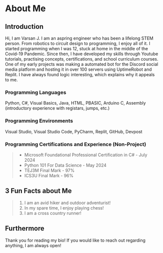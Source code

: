 # About Me

## Introduction
Hi, I am Varsan J. I am an aspring engineer who has been a lifelong STEM person. From robotics to circuit design to programming, I enjoy all of it. I started programming when I was 12, stuck at home in the middle of the Covid-19 Pandemic. Since then, I have developed my skills through Youtube tutorials, practising concepts, certifications, and school curriculum courses. One of my early projects was making a automated bot for the Discord social media platform and hosting it in over 100 servers using UptimeRobot and Replit. I have always found logic interesting, which explains why it appeals to me.

### Programming Languages
Python, C#, Visual Basics, Java, HTML, PBASIC, Arduino C, Assembly (introductory experience with registars, jumps, etc.)

### Programming Environments
Visual Studio, Visual Studio Code, PyCharm, Replit, GitHub, Devpost

### Programming Certifications and Experience (Non-Project)
> - Microsoft Foundational Professional Certification in C# - July 2024
> - Python 101 For Data Science - May 2024
> - TEJ3M Final Mark - 97%
> - ICS3U Final Mark - 96%

## 3 Fun Facts about Me
> 1) I am an avid hiker and outdoor adventurist! 
> 2) In my spare time, I enjoy playing chess!
> 3) I am a cross country runner!

## Furthermore
Thank you for reading my bio! If you would like to reach out regarding anything, I am always open!

<!---
VarsanJ/VarsanJ is a ✨ special ✨ repository because its `README.md` (this file) appears on your GitHub profile.
You can click the Preview link to take a look at your changes.
--->
